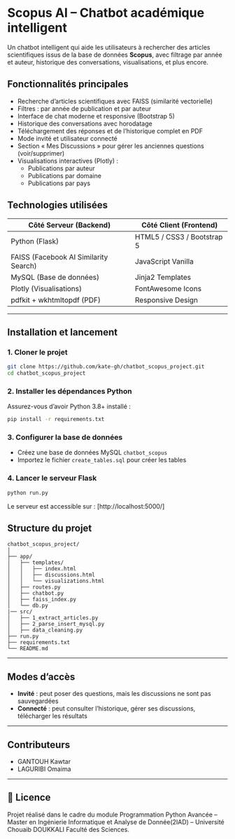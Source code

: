 # Scopus AI – Chatbot académique intelligent

Un chatbot intelligent qui aide les utilisateurs à rechercher des articles scientifiques issus de la base de données **Scopus**, avec filtrage par année et auteur, historique des conversations, visualisations, et plus encore.

## Fonctionnalités principales

- Recherche d’articles scientifiques avec FAISS (similarité vectorielle)
- Filtres : par année de publication et par auteur
- Interface de chat moderne et responsive (Bootstrap 5)
- Historique des conversations avec horodatage
- Téléchargement des réponses et de l’historique complet en PDF
- Mode invité et utilisateur connecté
- Section « Mes Discussions » pour gérer les anciennes questions (voir/supprimer)
- Visualisations interactives (Plotly) :
  - Publications par auteur
  - Publications par domaine
  - Publications par pays

## Technologies utilisées

| Côté Serveur (Backend)                | Côté Client (Frontend)     |
| ------------------------------------- | -------------------------- |
| Python (Flask)                        | HTML5 / CSS3 / Bootstrap 5 |
| FAISS (Facebook AI Similarity Search) | JavaScript Vanilla         |
| MySQL (Base de données)               | Jinja2 Templates           |
| Plotly (Visualisations)               | FontAwesome Icons          |
| pdfkit + wkhtmltopdf (PDF)            | Responsive Design          |

---

## Installation et lancement

### 1. Cloner le projet

```bash
git clone https://github.com/kate-gh/chatbot_scopus_project.git
cd chatbot_scopus_project
```

### 2. Installer les dépendances Python

Assurez-vous d’avoir Python 3.8+ installé :

```bash
pip install -r requirements.txt
```

### 3. Configurer la base de données

- Créez une base de données MySQL `chatbot_scopus`
- Importez le fichier `create_tables.sql` pour créer les tables

### 4. Lancer le serveur Flask

```bash
python run.py
```

Le serveur est accessible sur : [http://localhost:5000/]

## Structure du projet

```
chatbot_scopus_project/
│
├── app/
│   ├── templates/
│   │   ├── index.html
│   │   ├── discussions.html
│   │   └── visualizations.html
│   ├── routes.py
│   ├── chatbot.py
│   ├── faiss_index.py
│   └── db.py
|── src/
│   ├── 1_extract_articles.py
│   ├── 2_parse_insert_mysql.py
│   ├── data_cleaning.py
├── run.py
├── requirements.txt
└── README.md
```

---

## Modes d’accès

- **Invité** : peut poser des questions, mais les discussions ne sont pas sauvegardées
- **Connecté** : peut consulter l’historique, gérer ses discussions, télécharger les résultats

---

## Contributeurs

- GANTOUH Kawtar
- LAGURIBI Omaima

---

## 📄 Licence

Projet réalisé dans le cadre du module Programmation Python Avancée – Master en Ingénierie Informatique et Analyse de Donnée(2IAD) – Université Chouaib DOUKKALI Faculté des Sciences.
